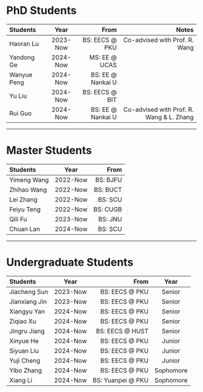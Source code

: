 
# PhD Students

| Students    |   Year   |              From |                                    Notes |
|:------------|:--------:|------------------:|-----------------------------------------:|
| Haoran Lu   | 2023-Now |    BS: EECS @ PKU |            Co-advised with Prof. R. Wang |
| Yandong Ge  | 2024-Now |     MS: EE @ UCAS |                                          |
| Wanyue Peng | 2024-Now | BS: EE @ Nankai U |                                          |
| Yu Liu      | 2024-Now |    BS: EECS @ BIT |                                          |
| Rui Guo     | 2024-Now |BS: EE @ Nankai U| Co-advised with Prof. R. Wang & L. Zhang |

---

# Master Students

| Students    |   Year   |     From |
|:------------|:--------:|---------:|
| Yimeng Wang | 2022-Now | BS: BJFU | 
| Zhihao Wang | 2022-Now | BS: BUCT | 
| Lei Zhang   | 2022-Now |  BS: SCU |
| Feiyu Teng  | 2022-Now | BS: CUGB | 
| Qili Fu     | 2023-Now |  BS: JNU |
| Chuan Lan   | 2024-Now |  BS: SCU |

---

# Undergraduate Students

| Students      |   Year   |              From |   Year    |
|:--------------|:--------:|------------------:|:---------:|
| Jiacheng Sun  | 2023-Now |    BS: EECS @ PKU |  Senior   |
| Jianxiang Jin | 2023-Now |    BS: EECS @ PKU |  Senior   |
| Xiangyu Yan   | 2024-Now |    BS: EECS @ PKU |  Senior   |
| Ziqiao Xu     | 2024-Now |    BS: EECS @ PKU |  Senior   |
| Jingru Jiang  | 2024-Now |   BS: EECS @ HUST |  Senior   |
| Xinyue He     | 2024-Now |    BS: EECS @ PKU |  Junior   |
| Siyuan Liu    | 2024-Now |    BS: EECS @ PKU |  Junior   |
| Yuji Cheng    | 2024-Now |    BS: EECS @ PKU |  Junior   |
| Yibo Zhang    | 2024-Now |    BS: EECS @ PKU | Sophomore |
| Xiang Li      | 2024-Now | BS: Yuanpei @ PKU | Sophomore |


